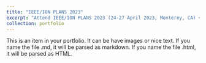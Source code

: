 ```yaml
---
title: "IEEE/ION PLANS 2023"
excerpt: "Attend IEEE/ION PLANS 2023 (24-27 April 2023, Monterey, CA) <br/><img src='/images/500x300.png'>"
collection: portfolio
---
```


This is an item in your portfolio. It can be have images or nice text. If you name the file .md, it will be parsed as markdown. If you name the file .html, it will be parsed as HTML. 
